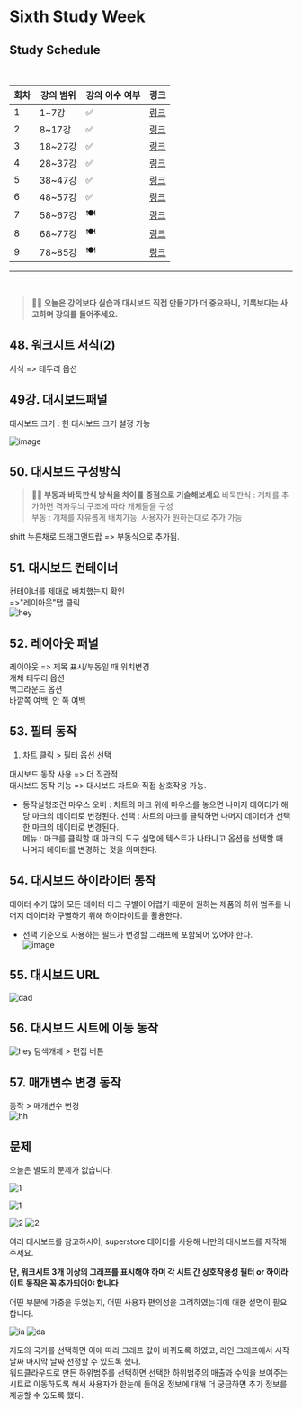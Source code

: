 # Sixth Study Week


## Study Schedule
<br>

| 회차 | 강의 범위   | 강의 이수 여부 | 링크                                                                                                     |
|------|-------------|----------------|--------------------------------------------------------------------------------------------------------|
| 1    | 1~7강       | ✅              | [링크](https://www.youtube.com/watch?v=AXkaUrJs-Ko&list=PL87tgIIryGsa5vdz6MsaOEF8PK-YqK3fz&index=84)    |
| 2    | 8~17강      | ✅              | [링크](https://www.youtube.com/watch?v=AXkaUrJs-Ko&list=PL87tgIIryGsa5vdz6MsaOEF8PK-YqK3fz&index=75)    |
| 3    | 18~27강     | ✅              | [링크](https://www.youtube.com/watch?v=AXkaUrJs-Ko&list=PL87tgIIryGsa5vdz6MsaOEF8PK-YqK3fz&index=65)    |
| 4    | 28~37강     | ✅              | [링크](https://www.youtube.com/watch?v=e6J0Ljd6h44&list=PL87tgIIryGsa5vdz6MsaOEF8PK-YqK3fz&index=55)    |
| 5    | 38~47강     | ✅              | [링크](https://www.youtube.com/watch?v=AXkaUrJs-Ko&list=PL87tgIIryGsa5vdz6MsaOEF8PK-YqK3fz&index=45)    |
| 6    | 48~57강     | ✅              | [링크](https://www.youtube.com/watch?v=AXkaUrJs-Ko&list=PL87tgIIryGsa5vdz6MsaOEF8PK-YqK3fz&index=35)    |
| 7    | 58~67강     | 🍽️             | [링크](https://www.youtube.com/watch?v=AXkaUrJs-Ko&list=PL87tgIIryGsa5vdz6MsaOEF8PK-YqK3fz&index=25)    |
| 8    | 68~77강     | 🍽️             | [링크](https://www.youtube.com/watch?v=AXkaUrJs-Ko&list=PL87tgIIryGsa5vdz6MsaOEF8PK-YqK3fz&index=15)    |
| 9    | 78~85강     | 🍽️             | [링크](https://www.youtube.com/watch?v=AXkaUrJs-Ko&list=PL87tgIIryGsa5vdz6MsaOEF8PK-YqK3fz&index=5)     |
---

<br/>
<!-- 여기까진 그대로 둬 주세요-->

> **🧞‍♀️ 오늘은 강의보다 실습과 대시보드 직접 만들기가 더 중요하니, 기록보다는 사고하며 강의를 들어주세요.**

## 48. 워크시트 서식(2)

<!-- 워크시트에 관해 본 강의에서 알게 된 점을 적어주세요 -->
서식 => 테두리 옵션    



## 49강. 대시보드패널

<!-- 대시보드패널 강의에서 알게 된 점을 적어주세요. -->
대시보드 크기 : 현 대시보드 크기 설정 가능   

![image](../tableau/image/image%20copy%2014.png)


## 50. 대시보드 구성방식

<!-- 알게 된 점을 적고, 아래 질문에 답해보세요 :) -->

> **🧞‍♀️ 부동과 바둑판식 방식을 차이를 중점으로 기술해보세요**
바둑판식 : 개체를 추가하면 격자무늬 구조에 따라 개체들을 구성   
부동 : 개체를 자유롭게 배치가능, 사용자가 원하는대로 추가 가능   

shift 누른채로 드래그앤드랍 => 부동식으로 추가됨.    


## 51. 대시보드 컨테이너
컨테이너를 제대로 배치했는지 확인    
=>"레이아웃"탭 클릭   
![hey](../tableau/image/image%20copy%2015.png)

## 52. 레이아웃 패널
레이아웃 => 제목 표시/부동일 때 위치변경    
개체 테두리 옵션    
백그라운드 옵션    
바깥쪽 여백, 안 쪽 여백       

## 53. 필터 동작

<!-- 필터 동작에 대해 알게 된 점을 적어주세요 -->
1. 차트 클릭 > 필터 옵션 선택   

대시보드 동작 사용 => 더 직관적   
대시보드 동작 기능 => 대시보드 차트와 직접 상호작용 가능.   

- 동작실행조건
마우스 오버 : 차트의 마크 위에 마우스를 놓으면 나머지 데이터가 해당 마크의 데이터로 변경된다.
선택 : 차트의 마크를 클릭하면 나머지 데이터가 선택한 마크의 데이터로 변경된다.   
메뉴 : 마크를 클릭할 때 마크의 도구 설명에 텍스트가 나타나고 옵션을 선택할 때 나머지 데이터를 변경하는 것을 의미한다.    


## 54. 대시보드 하이라이터 동작

<!-- 하이라이터에 대해 알게 된 점을 적어주세요 -->
데이터 수가 많아 모든 데이터 마크 구별이 어렵기 때문에 원하는 제품의 하위 범주를 나머지 데이터와 구별하기 위해 하이라이트를 활용한다.    
- 선택 기준으로 사용하는 필드가 변경할 그래프에 포함되어 있어야 한다.     
![image](../tableau/image/image%20copy%2016.png)


## 55. 대시보드 URL

<!-- URL에 대해 알게 된 점을 적어주세요 -->
![dad](../tableau/image/image%20copy%2017.png)

## 56. 대시보드 시트에 이동 동작

<!-- 대시보드 시트에 이동에 대해 알게 된 점을 적어주세요!-->
![hey](../tableau/image/image%20copy%2018.png)
탐색개체 > 편집 버튼 


## 57. 매개변수 변경 동작

<!-- 매개변수 변경 동작에 대해 알게 된 점을 적어주세요!-->
동작 > 매개변수 변경    
 ![hh](../tableau/image/image%20copy%2019.png)

## 문제

오늘은 별도의 문제가 없습니다. 

![1](../study/img/3rd%20study/1688556627184.png)

![1](../study/img/3rd%20study/Global%20SuperStore%20Dashboard.png)

![2](../study/img/3rd%20study/images.jpeg)
![2](../study/img/3rd%20study/maxresdefault.jpg)

여러 대시보드를 참고하시어, superstore 데이터를 사용해 나만의 대시보드를 제작해주세요.

**단, 워크시트 3개 이상의 그래프를 표시해야 하며 각 시트 간 상호작용성 필터 or 하이라이트 동작은 꼭 추가되어야 합니다**

어떤 부분에 가중을 두었는지, 어떤 사용자 편의성을 고려하였는지에 대한 설명이 필요합니다.


![ia](../tableau/image/image-1.png)
![da](../tableau/image/image-2.png)


지도의 국가를 선택하면 이에 따라 그래프 값이 바뀌도록 하였고, 라인 그래프에서 시작날짜 마지막 날짜 선정할 수 있도록 했다.    
워드클라우드로 만든 하위범주를 선택하면 선택한 하위범주의 매출과 수익을 보여주는 시트로 이동하도록 해서 사용자가 한눈에 들어온 정보에 대해 더 궁금하면 추가 정보를 제공할 수 있도록 했다.    
